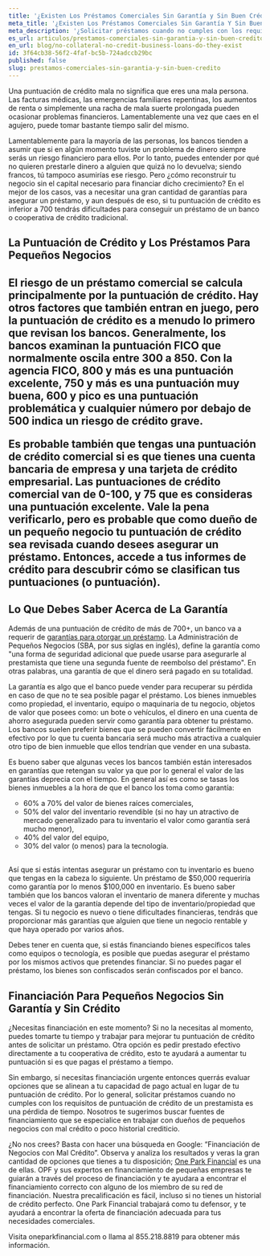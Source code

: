 ```yaml
---
title: '¿Existen Los Préstamos Comerciales Sin Garantía y Sin Buen Crédito?'
meta_title: '¿Existen Los Préstamos Comerciales Sin Garantía Y Sin Buen Crédito?'
meta_description: '¿Solicitar préstamos cuando no cumples con los requisitos de puntuación de crédito resultar ser una pérdida de tiempo para ti y tu negocio? ¿Sabías que existen créditos comerciales sin garantías o score de crédito perfecto? Visítanos para leer más.'
es_url: articulos/prestamos-comerciales-sin-garantia-y-sin-buen-credito
en_url: blog/no-collateral-no-credit-business-loans-do-they-exist
id: 3f64cb38-56f2-4faf-bc5b-724adccb29bc
published: false
slug: prestamos-comerciales-sin-garantia-y-sin-buen-credito
---
```

<p>Una puntuaci&oacute;n de cr&eacute;dito mala no significa que eres una mala persona. Las facturas m&eacute;dicas, las emergencias familiares repentinas, los aumentos de renta o simplemente una racha de mala suerte prolongada pueden ocasionar problemas financieros. Lamentablemente una vez que caes en el agujero, puede tomar bastante tiempo salir del mismo.</p>

<p>Lamentablemente para la mayor&iacute;a de las personas, los bancos tienden a asumir que si en alg&uacute;n momento tuviste un problema de dinero siempre ser&aacute;s un riesgo financiero para ellos. Por lo tanto, puedes entender por qu&eacute; no quieren prestarle dinero a alguien que quiz&aacute; no lo devuelva; siendo francos, t&uacute; tampoco asumir&iacute;as ese riesgo. Pero &iquest;c&oacute;mo reconstruir tu negocio sin el capital necesario para financiar dicho crecimiento? En el mejor de los casos, vas a necesitar una gran cantidad de garant&iacute;as para asegurar un pr&eacute;stamo, y aun despu&eacute;s de eso, si tu puntuaci&oacute;n de cr&eacute;dito es inferior a 700 tendr&aacute;s dificultades para conseguir un pr&eacute;stamo de un banco o cooperativa de cr&eacute;dito tradicional.</p>

<h2>La Puntuaci&oacute;n de Cr&eacute;dito y Los Pr&eacute;stamos Para Peque&ntilde;os Negocios<h2>

<p>El riesgo de un pr&eacute;stamo comercial se calcula principalmente por la puntuaci&oacute;n de cr&eacute;dito. Hay otros factores que tambi&eacute;n entran en juego, pero la puntuaci&oacute;n de cr&eacute;dito es a menudo lo primero que revisan los bancos. Generalmente, los bancos examinan la puntuaci&oacute;n FICO que normalmente oscila entre 300 a 850. Con la agencia FICO, 800 y m&aacute;s es una puntuaci&oacute;n excelente, 750 y m&aacute;s es una puntuaci&oacute;n muy buena, 600 y pico es una puntuaci&oacute;n problem&aacute;tica y cualquier n&uacute;mero por debajo de 500 indica un riesgo de cr&eacute;dito grave.</p>

<p>Es probable tambi&eacute;n que tengas una puntuaci&oacute;n de cr&eacute;dito comercial si es que tienes una cuenta bancaria de empresa y una tarjeta de cr&eacute;dito empresarial. Las puntuaciones de cr&eacute;dito comercial van de 0-100, y 75 que es consideras una puntuaci&oacute;n excelente. Vale la pena verificarlo, pero es probable que como due&ntilde;o de un peque&ntilde;o negocio tu puntuaci&oacute;n de cr&eacute;dito sea revisada cuando desees asegurar un pr&eacute;stamo. Entonces, accede a tus informes de cr&eacute;dito para descubrir c&oacute;mo se clasifican tus puntuaciones (o puntuaci&oacute;n).</p>

<h2>Lo Que Debes Saber Acerca de La Garant&iacute;a</h2>

<p>Adem&aacute;s de una puntuaci&oacute;n de cr&eacute;dito de m&aacute;s de 700+, un banco va a requerir de <a href="https://www.oneparkfinancial.com/es/articulos/necesito-garantia-para-obtener-prestamo-para-pequenas-empresas">garant&iacute;as para otorgar un pr&eacute;stamo</a>. La Administraci&oacute;n de Peque&ntilde;os Negocios (SBA, por sus siglas en ingl&eacute;s), define la garant&iacute;a como "una forma de seguridad adicional que puede usarse para asegurarle al prestamista que tiene una segunda fuente de reembolso del pr&eacute;stamo". En otras palabras, una garant&iacute;a de que el dinero ser&aacute; pagado en su totalidad.</p>

<p>La garant&iacute;a es algo que el banco puede vender para recuperar su p&eacute;rdida en caso de que no te sea posible pagar el pr&eacute;stamo. Los bienes inmuebles como propiedad, el inventario, equipo o maquinaria de tu negocio, objetos de valor que posees como: un bote o veh&iacute;culos, el dinero en una cuenta de ahorro asegurada pueden servir como garant&iacute;a para obtener tu pr&eacute;stamo. Los bancos suelen preferir bienes que se pueden convertir f&aacute;cilmente en efectivo por lo que tu cuenta bancaria ser&aacute; mucho m&aacute;s atractiva a cualquier otro tipo de bien inmueble que ellos tendr&iacute;an que vender en una subasta.</p>

<p>Es bueno saber que algunas veces los bancos tambi&eacute;n est&aacute;n interesados en garant&iacute;as que retengan su valor ya que por lo general el valor de las garant&iacute;as deprecia con el tiempo. En general as&iacute; es como se tasas los bienes inmuebles a la hora de que el banco los toma como garant&iacute;a:</p>

<ul style="list-style:circle;padding-left:30px;margin-bottom:30px">
<li>60% a 70% del valor de bienes ra&iacute;ces comerciales,</li>
<li>50% del valor del inventario revendible (si no hay un atractivo de mercado generalizado para tu inventario el valor como garant&iacute;a ser&aacute; mucho menor),</li>
<li>40% del valor del equipo,</li>
<li>30% del valor (o menos) para la tecnolog&iacute;a.</li>
</ul>
  
<p>As&iacute; que si est&aacute;s intentas asegurar un pr&eacute;stamo con tu inventario es bueno que tengas en la cabeza lo siguiente. Un pr&eacute;stamo de $50,000 requerir&iacute;a como garant&iacute;a por lo menos $100,000 en inventario. Es bueno saber tambi&eacute;n que los bancos valoran el inventario de manera diferente y muchas veces el valor de la garant&iacute;a depende del tipo de inventario/propiedad que tengas. Si tu negocio es nuevo o tiene dificultades financieras, tendr&aacute;s que proporcionar m&aacute;s garant&iacute;as que alguien que tiene un negocio rentable y que haya operado por varios a&ntilde;os.</p>

<p>Debes tener en cuenta que, si est&aacute;s financiando bienes espec&iacute;ficos tales como equipos o tecnolog&iacute;a, es posible que puedas asegurar el pr&eacute;stamo por los mismos activos que pretendes financiar. Si no puedes pagar el pr&eacute;stamo, los bienes son confiscados ser&aacute;n confiscados por el banco.</p>

<h2>Financiaci&oacute;n Para Peque&ntilde;os Negocios Sin Garant&iacute;a y Sin Cr&eacute;dito</h2>

<p>&iquest;Necesitas financiaci&oacute;n en este momento? Si no la necesitas al momento, puedes tomarte tu tiempo y trabajar para mejorar tu puntuaci&oacute;n de cr&eacute;dito antes de solicitar un pr&eacute;stamo. Otra opci&oacute;n es pedir prestado efectivo directamente a tu cooperativa de cr&eacute;dito, esto te ayudar&aacute; a aumentar tu puntuaci&oacute;n si es que pagas el pr&eacute;stamo a tiempo.</p>

<p>Sin embargo, s&iacute; necesitas financiaci&oacute;n urgente entonces querr&aacute;s evaluar opciones que se alinean a tu capacidad de pago actual en lugar de tu puntuaci&oacute;n de cr&eacute;dito. Por lo general, solicitar pr&eacute;stamos cuando no cumples con los requisitos de puntuaci&oacute;n de cr&eacute;dito de un prestamista es una p&eacute;rdida de tiempo. Nosotros te sugerimos buscar fuentes de financiamiento que se especialice en trabajar con due&ntilde;os de peque&ntilde;os negocios con mal cr&eacute;dito o poco historial crediticio.</p>

<p>&iquest;No nos crees? Basta con hacer una b&uacute;squeda en Google: &ldquo;Financiaci&oacute;n de Negocios con Mal Cr&eacute;dito&rdquo;. Observa y analiza los resultados y veras la gran cantidad de opciones que tienes a tu disposici&oacute;n; <a href="https://www.oneparkfinancial.com/es/como-trabaja">One Park Financial</a> es una de ellas. OPF y sus expertos en financiamiento de peque&ntilde;as empresas te guiar&aacute;n a trav&eacute;s del proceso de financiaci&oacute;n y te ayudara a encontrar el financiamiento correcto con alguno de los miembro de su red de financiaci&oacute;n. Nuestra precalificaci&oacute;n es f&aacute;cil, incluso si no tienes un historial de cr&eacute;dito perfecto. One Park Financial trabajar&aacute; como tu defensor, y te ayudar&aacute; a encontrar la oferta de financiaci&oacute;n adecuada para tus necesidades comerciales.</p>

<p>Visita oneparkfinancial.com o llama al 855.218.8819 para obtener m&aacute;s informaci&oacute;n.</p>